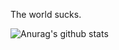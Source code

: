 The world sucks.

![Anurag's github stats](https://github-readme-stats.vercel.app/api?username=xiaochen0517)
